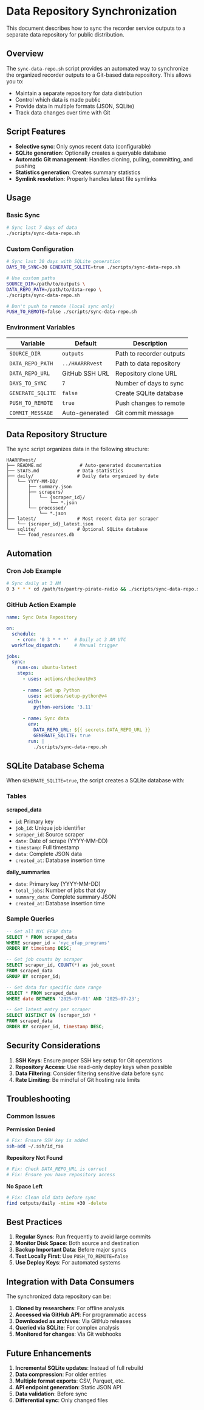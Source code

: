 # Data Repository Synchronization

This document describes how to sync the recorder service outputs to a separate data repository for public distribution.

## Overview

The `sync-data-repo.sh` script provides an automated way to synchronize the organized recorder outputs to a Git-based data repository. This allows you to:

- Maintain a separate repository for data distribution
- Control which data is made public
- Provide data in multiple formats (JSON, SQLite)
- Track data changes over time with Git

## Script Features

- **Selective sync**: Only syncs recent data (configurable)
- **SQLite generation**: Optionally creates a queryable database
- **Automatic Git management**: Handles cloning, pulling, committing, and pushing
- **Statistics generation**: Creates summary statistics
- **Symlink resolution**: Properly handles latest file symlinks

## Usage

### Basic Sync

```bash
# Sync last 7 days of data
./scripts/sync-data-repo.sh
```

### Custom Configuration

```bash
# Sync last 30 days with SQLite generation
DAYS_TO_SYNC=30 GENERATE_SQLITE=true ./scripts/sync-data-repo.sh

# Use custom paths
SOURCE_DIR=/path/to/outputs \
DATA_REPO_PATH=/path/to/data-repo \
./scripts/sync-data-repo.sh

# Don't push to remote (local sync only)
PUSH_TO_REMOTE=false ./scripts/sync-data-repo.sh
```

### Environment Variables

| Variable | Default | Description |
|----------|---------|-------------|
| `SOURCE_DIR` | `outputs` | Path to recorder outputs |
| `DATA_REPO_PATH` | `../HAARRRvest` | Path to data repository |
| `DATA_REPO_URL` | GitHub SSH URL | Repository clone URL |
| `DAYS_TO_SYNC` | `7` | Number of days to sync |
| `GENERATE_SQLITE` | `false` | Create SQLite database |
| `PUSH_TO_REMOTE` | `true` | Push changes to remote |
| `COMMIT_MESSAGE` | Auto-generated | Git commit message |

## Data Repository Structure

The sync script organizes data in the following structure:

```
HAARRRvest/
├── README.md              # Auto-generated documentation
├── STATS.md              # Data statistics
├── daily/                # Daily data organized by date
│   └── YYYY-MM-DD/
│       ├── summary.json
│       ├── scrapers/
│       │   └── {scraper_id}/
│       │       └── *.json
│       └── processed/
│           └── *.json
├── latest/               # Most recent data per scraper
│   └── {scraper_id}_latest.json
└── sqlite/               # Optional SQLite database
    └── food_resources.db
```

## Automation

### Cron Job Example

```bash
# Sync daily at 3 AM
0 3 * * * cd /path/to/pantry-pirate-radio && ./scripts/sync-data-repo.sh >> /var/log/data-sync.log 2>&1
```

### GitHub Action Example

```yaml
name: Sync Data Repository

on:
  schedule:
    - cron: '0 3 * * *'  # Daily at 3 AM UTC
  workflow_dispatch:     # Manual trigger

jobs:
  sync:
    runs-on: ubuntu-latest
    steps:
      - uses: actions/checkout@v3
      
      - name: Set up Python
        uses: actions/setup-python@v4
        with:
          python-version: '3.11'
      
      - name: Sync data
        env:
          DATA_REPO_URL: ${{ secrets.DATA_REPO_URL }}
          GENERATE_SQLITE: true
        run: |
          ./scripts/sync-data-repo.sh
```

## SQLite Database Schema

When `GENERATE_SQLITE=true`, the script creates a SQLite database with:

### Tables

**scraped_data**
- `id`: Primary key
- `job_id`: Unique job identifier
- `scraper_id`: Source scraper
- `date`: Date of scrape (YYYY-MM-DD)
- `timestamp`: Full timestamp
- `data`: Complete JSON data
- `created_at`: Database insertion time

**daily_summaries**
- `date`: Primary key (YYYY-MM-DD)
- `total_jobs`: Number of jobs that day
- `summary_data`: Complete summary JSON
- `created_at`: Database insertion time

### Sample Queries

```sql
-- Get all NYC EFAP data
SELECT * FROM scraped_data 
WHERE scraper_id = 'nyc_efap_programs'
ORDER BY timestamp DESC;

-- Get job counts by scraper
SELECT scraper_id, COUNT(*) as job_count 
FROM scraped_data 
GROUP BY scraper_id;

-- Get data for specific date range
SELECT * FROM scraped_data 
WHERE date BETWEEN '2025-07-01' AND '2025-07-23';

-- Get latest entry per scraper
SELECT DISTINCT ON (scraper_id) *
FROM scraped_data
ORDER BY scraper_id, timestamp DESC;
```

## Security Considerations

1. **SSH Keys**: Ensure proper SSH key setup for Git operations
2. **Repository Access**: Use read-only deploy keys when possible
3. **Data Filtering**: Consider filtering sensitive data before sync
4. **Rate Limiting**: Be mindful of Git hosting rate limits

## Troubleshooting

### Common Issues

**Permission Denied**
```bash
# Fix: Ensure SSH key is added
ssh-add ~/.ssh/id_rsa
```

**Repository Not Found**
```bash
# Fix: Check DATA_REPO_URL is correct
# Fix: Ensure you have repository access
```

**No Space Left**
```bash
# Fix: Clean old data before sync
find outputs/daily -mtime +30 -delete
```

## Best Practices

1. **Regular Syncs**: Run frequently to avoid large commits
2. **Monitor Disk Space**: Both source and destination
3. **Backup Important Data**: Before major syncs
4. **Test Locally First**: Use `PUSH_TO_REMOTE=false`
5. **Use Deploy Keys**: For automated systems

## Integration with Data Consumers

The synchronized data repository can be:

1. **Cloned by researchers**: For offline analysis
2. **Accessed via GitHub API**: For programmatic access
3. **Downloaded as archives**: Via GitHub releases
4. **Queried via SQLite**: For complex analysis
5. **Monitored for changes**: Via Git webhooks

## Future Enhancements

1. **Incremental SQLite updates**: Instead of full rebuild
2. **Data compression**: For older entries
3. **Multiple format exports**: CSV, Parquet, etc.
4. **API endpoint generation**: Static JSON API
5. **Data validation**: Before sync
6. **Differential sync**: Only changed files